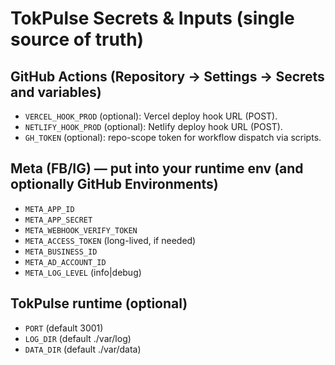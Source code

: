 # TokPulse Secrets & Inputs (single source of truth)

## GitHub Actions (Repository → Settings → Secrets and variables)
- `VERCEL_HOOK_PROD` (optional): Vercel deploy hook URL (POST).
- `NETLIFY_HOOK_PROD` (optional): Netlify deploy hook URL (POST).
- `GH_TOKEN` (optional): repo-scope token for workflow dispatch via scripts.

## Meta (FB/IG) — put into your runtime env (and optionally GitHub Environments)
- `META_APP_ID`
- `META_APP_SECRET`
- `META_WEBHOOK_VERIFY_TOKEN`
- `META_ACCESS_TOKEN` (long-lived, if needed)
- `META_BUSINESS_ID`
- `META_AD_ACCOUNT_ID`
- `META_LOG_LEVEL` (info|debug)

## TokPulse runtime (optional)
- `PORT` (default 3001)
- `LOG_DIR` (default ./var/log)
- `DATA_DIR` (default ./var/data)
